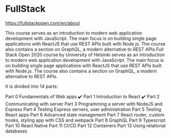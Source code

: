 # FullStack

https://fullstackopen.com/en/about

This course serves as an introduction to modern web application development with JavaScript. The main focus is on building single page applications with ReactJS that use REST APIs built with Node.js. The course also contains a section on GraphQL, a modern alternative to REST APIs.Full Stack Open 2020 course by University of Helsinki serves as an introduction to modern web application development with JavaScript. The main focus is on building single page applications with ReactJS that use REST APIs built with Node.js. The course also contains a section on GraphQL, a modern alternative to REST APIs.

It is divided into 14 parts:

Part 0 Fundamentals of Web apps ✔️
Part 1 Introduction to React ✔️
Part 2 Communicating with server 
Part 3 Programming a server with NodeJS and Express 
Part 4 Testing Express servers, user administration
Part 5 Testing React apps 
Part 6 Advanced state management
Part 7 React router, custom hooks, styling app with CSS and webpack 
Part 8 GraphQL
Part 9 Typescript
Part 10 React Native
Part 11 CI/CD
Part 12 Containers
Part 13 Using relational databases
